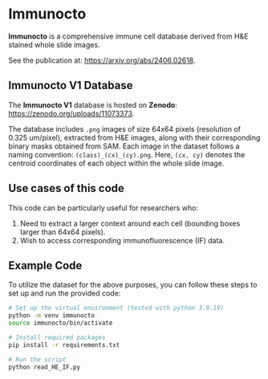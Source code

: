 # Immunocto

**Immunocto** is a comprehensive immune cell database derived from H&E stained whole slide images. 

See the publication at: https://arxiv.org/abs/2406.02618.

## Immunocto V1 Database
The **Immunocto V1** database is hosted on **Zenodo**: https://zenodo.org/uploads/11073373.

The database includes `.png` images of size 64x64 pixels (resolution of 0.325 um/pixel), extracted from H&E images, along with their corresponding binary masks obtained from SAM. Each image in the dataset follows a naming convention: `(class)_(cx)_(cy).png`. Here, `(cx, cy)` denotes the centroid coordinates of each object within the whole slide image.

## Use cases of this code
This code can be particularly useful for researchers who:

1. Need to extract a larger context around each cell (bounding boxes larger than 64x64 pixels).
2. Wish to access corresponding immunofluorescence (IF) data.

## Example Code
To utilize the dataset for the above purposes, you can follow these steps to set up and run the provided code:

```bash
# Set up the virtual environment (tested with python 3.9.19)
python -m venv immunocto
source immunocto/bin/activate

# Install required packages
pip install -r requirements.txt

# Run the script
python read_HE_IF.py
